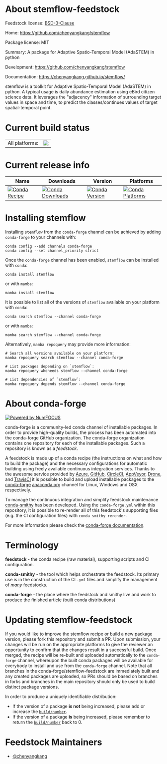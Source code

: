 About stemflow-feedstock
========================

Feedstock license: [BSD-3-Clause](https://github.com/conda-forge/stemflow-feedstock/blob/main/LICENSE.txt)

Home: https://github.com/chenyangkang/stemflow

Package license: MIT

Summary: A package for Adaptive Spatio-Temporal Model (AdaSTEM) in python

Development: https://github.com/chenyangkang/stemflow

Documentation: https://chenyangkang.github.io/stemflow/

stemflow is a toolkit for Adaptive Spatio-Temporal Model (AdaSTEM) in python.
A typical usage is daily abundance estimation using eBird citizen science data.
It leverages the "adjacency" information of surrounding target values in space and time,
to predict the classes/continues values of target spatial-temporal point.


Current build status
====================


<table><tr><td>All platforms:</td>
    <td>
      <a href="https://dev.azure.com/conda-forge/feedstock-builds/_build/latest?definitionId=20333&branchName=main">
        <img src="https://dev.azure.com/conda-forge/feedstock-builds/_apis/build/status/stemflow-feedstock?branchName=main">
      </a>
    </td>
  </tr>
</table>

Current release info
====================

| Name | Downloads | Version | Platforms |
| --- | --- | --- | --- |
| [![Conda Recipe](https://img.shields.io/badge/recipe-stemflow-green.svg)](https://anaconda.org/conda-forge/stemflow) | [![Conda Downloads](https://img.shields.io/conda/dn/conda-forge/stemflow.svg)](https://anaconda.org/conda-forge/stemflow) | [![Conda Version](https://img.shields.io/conda/vn/conda-forge/stemflow.svg)](https://anaconda.org/conda-forge/stemflow) | [![Conda Platforms](https://img.shields.io/conda/pn/conda-forge/stemflow.svg)](https://anaconda.org/conda-forge/stemflow) |

Installing stemflow
===================

Installing `stemflow` from the `conda-forge` channel can be achieved by adding `conda-forge` to your channels with:

```
conda config --add channels conda-forge
conda config --set channel_priority strict
```

Once the `conda-forge` channel has been enabled, `stemflow` can be installed with `conda`:

```
conda install stemflow
```

or with `mamba`:

```
mamba install stemflow
```

It is possible to list all of the versions of `stemflow` available on your platform with `conda`:

```
conda search stemflow --channel conda-forge
```

or with `mamba`:

```
mamba search stemflow --channel conda-forge
```

Alternatively, `mamba repoquery` may provide more information:

```
# Search all versions available on your platform:
mamba repoquery search stemflow --channel conda-forge

# List packages depending on `stemflow`:
mamba repoquery whoneeds stemflow --channel conda-forge

# List dependencies of `stemflow`:
mamba repoquery depends stemflow --channel conda-forge
```


About conda-forge
=================

[![Powered by
NumFOCUS](https://img.shields.io/badge/powered%20by-NumFOCUS-orange.svg?style=flat&colorA=E1523D&colorB=007D8A)](https://numfocus.org)

conda-forge is a community-led conda channel of installable packages.
In order to provide high-quality builds, the process has been automated into the
conda-forge GitHub organization. The conda-forge organization contains one repository
for each of the installable packages. Such a repository is known as a *feedstock*.

A feedstock is made up of a conda recipe (the instructions on what and how to build
the package) and the necessary configurations for automatic building using freely
available continuous integration services. Thanks to the awesome service provided by
[Azure](https://azure.microsoft.com/en-us/services/devops/), [GitHub](https://github.com/),
[CircleCI](https://circleci.com/), [AppVeyor](https://www.appveyor.com/),
[Drone](https://cloud.drone.io/welcome), and [TravisCI](https://travis-ci.com/)
it is possible to build and upload installable packages to the
[conda-forge](https://anaconda.org/conda-forge) [anaconda.org](https://anaconda.org/)
channel for Linux, Windows and OSX respectively.

To manage the continuous integration and simplify feedstock maintenance
[conda-smithy](https://github.com/conda-forge/conda-smithy) has been developed.
Using the ``conda-forge.yml`` within this repository, it is possible to re-render all of
this feedstock's supporting files (e.g. the CI configuration files) with ``conda smithy rerender``.

For more information please check the [conda-forge documentation](https://conda-forge.org/docs/).

Terminology
===========

**feedstock** - the conda recipe (raw material), supporting scripts and CI configuration.

**conda-smithy** - the tool which helps orchestrate the feedstock.
                   Its primary use is in the construction of the CI ``.yml`` files
                   and simplify the management of *many* feedstocks.

**conda-forge** - the place where the feedstock and smithy live and work to
                  produce the finished article (built conda distributions)


Updating stemflow-feedstock
===========================

If you would like to improve the stemflow recipe or build a new
package version, please fork this repository and submit a PR. Upon submission,
your changes will be run on the appropriate platforms to give the reviewer an
opportunity to confirm that the changes result in a successful build. Once
merged, the recipe will be re-built and uploaded automatically to the
`conda-forge` channel, whereupon the built conda packages will be available for
everybody to install and use from the `conda-forge` channel.
Note that all branches in the conda-forge/stemflow-feedstock are
immediately built and any created packages are uploaded, so PRs should be based
on branches in forks and branches in the main repository should only be used to
build distinct package versions.

In order to produce a uniquely identifiable distribution:
 * If the version of a package **is not** being increased, please add or increase
   the [``build/number``](https://docs.conda.io/projects/conda-build/en/latest/resources/define-metadata.html#build-number-and-string).
 * If the version of a package **is** being increased, please remember to return
   the [``build/number``](https://docs.conda.io/projects/conda-build/en/latest/resources/define-metadata.html#build-number-and-string)
   back to 0.

Feedstock Maintainers
=====================

* [@chenyangkang](https://github.com/chenyangkang/)

